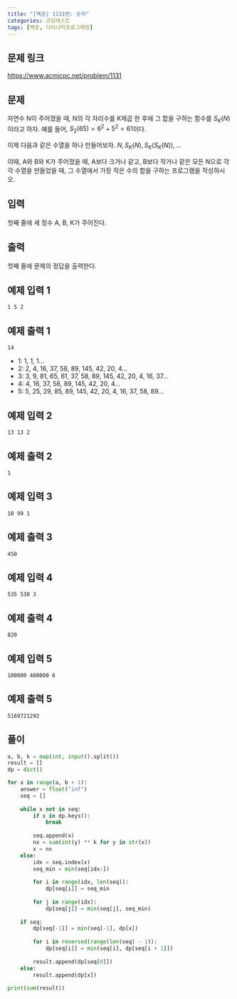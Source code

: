 ```yaml
---
title: "[백준] 1131번: 숫자"
categories: 코딩테스트
tags: [백준, 다이나믹프로그래밍]
---
```


## 문제 링크

<https://www.acmicpc.net/problem/1131>

## 문제

자연수 N이 주어졌을 때, N의 각 자리수를 K제곱 한 후에 그 합을 구하는 함수를 $S_K(N)$이라고 하자. 예를 들어, $S_2(65) = 6^2 + 5^2 = 61$이다.

이제 다음과 같은 수열을 하나 만들어보자. $N, S_K(N), S_K(S_K(N)), …$

이때, A와 B와 K가 주어졌을 때, A보다 크거나 같고, B보다 작거나 같은 모든 N으로 각각 수열을 만들었을 때, 그 수열에서 가장 작은 수의 합을 구하는 프로그램을 작성하시오.

## 입력

첫째 줄에 세 정수 A, B, K가 주어진다.

## 출력

첫째 줄에 문제의 정답을 출력한다.

## 예제 입력 1

```
1 5 2
```

## 예제 출력 1

```
14
```

- 1: 1, 1, 1...
- 2: 2, 4, 16, 37, 58, 89, 145, 42, 20, 4...
- 3: 3, 9, 81, 65, 61, 37, 58, 89, 145, 42, 20, 4, 16, 37...
- 4: 4, 16, 37, 58, 89, 145, 42, 20, 4...
- 5: 5, 25, 29, 85, 89, 145, 42, 20, 4, 16, 37, 58, 89...

## 예제 입력 2

```
13 13 2
```

## 예제 출력 2

```
1
```

## 예제 입력 3

```
10 99 1
```

## 예제 출력 3

```
450
```

## 예제 입력 4

```
535 538 3
```

## 예제 출력 4

```
820
```

## 예제 입력 5

```
100000 400000 6
```

## 예제 출력 5

```
5169721292
```

## 풀이

```python
a, b, k = map(int, input().split())
result = []
dp = dict()

for x in range(a, b + 1):
    answer = float("inf")
    seq = []
    
    while x not in seq:
        if x in dp.keys():
            break
          
        seq.append(x)
        nx = sum(int(y) ** k for y in str(x))
        x = nx
    else:
        idx = seq.index(x)
        seq_min = min(seq[idx:])
        
        for i in range(idx, len(seq)):
            dp[seq[i]] = seq_min
            
        for j in range(idx):
            dp[seq[j]] = min(seq[j], seq_min)
    
    if seq:
        dp[seq[-1]] = min(seq[-1], dp[x])
        
        for i in reversed(range(len(seq) - 1)):
            dp[seq[i]] = min(seq[i], dp[seq[i + 1]])
        
        result.append(dp[seq[0]])
    else:
        result.append(dp[x])
    
print(sum(result))
```